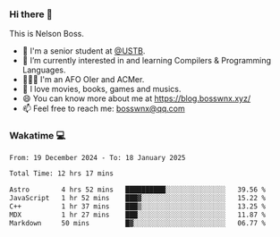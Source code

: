 ### Hi there 👋

<!--
**bosswnx/bosswnx** is a ✨ _special_ ✨ repository because its `README.md` (this file) appears on your GitHub profile.

Here are some ideas to get you started:

- 🔭 I’m currently working on ...
- 🌱 I’m currently learning ...
- 👯 I’m looking to collaborate on ...
- 🤔 I’m looking for help with ...
- 💬 Ask me about ...
- 📫 How to reach me: ...
- 😄 Pronouns: ...
- ⚡ Fun fact: ...
-->

This is Nelson Boss.

- 🏫 I'm a senior student at [@USTB](https://www.ustb.edu.cn/).
- 🌱 I’m currently interested in and learning Compilers & Programming Languages.
- 🧑🏻‍💻 I'm an AFO OIer and ACMer.
- 🥰 I love movies, books, games and musics.
- 😄 You can know more about me at https://blog.bosswnx.xyz/
- 📫 Feel free to reach me: bosswnx@qq.com

### Wakatime 💻

<!--START_SECTION:waka-->

```txt
From: 19 December 2024 - To: 18 January 2025

Total Time: 12 hrs 17 mins

Astro        4 hrs 52 mins   ██████████░░░░░░░░░░░░░░░   39.56 %
JavaScript   1 hr 52 mins    ███▓░░░░░░░░░░░░░░░░░░░░░   15.22 %
C++          1 hr 37 mins    ███▒░░░░░░░░░░░░░░░░░░░░░   13.25 %
MDX          1 hr 27 mins    ███░░░░░░░░░░░░░░░░░░░░░░   11.87 %
Markdown     50 mins         █▓░░░░░░░░░░░░░░░░░░░░░░░   06.77 %
```

<!--END_SECTION:waka-->
